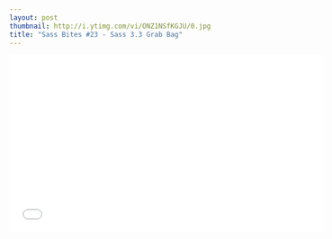 ```yaml
---
layout: post
thumbnail: http://i.ytimg.com/vi/ONZ1NSfKGJU/0.jpg 
title: "Sass Bites #23 - Sass 3.3 Grab Bag"
---
```


<iframe width='560' height='315' src='//www.youtube.com/embed/ONZ1NSfKGJU' frameborder='0' allowfullscreen></iframe>